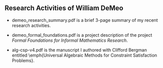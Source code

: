 ## Research Activities of William DeMeo

+ demeo_research_summary.pdf is a brief 3-page summary of my recent research activities.

+ demeo_formal_foundations.pdf is a project description of the project *Formal Foundations for Informal Mathematics Research*.

+ alg-csp-v4.pdf is the manuscript I authored with Clifford Bergman entitled \emph{Universal Algebraic Methods for Constraint Satisfaction Problems}.
